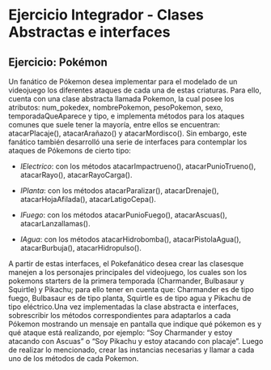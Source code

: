 # Ejercicio Integrador - Clases Abstractas e interfaces

## Ejercicio: Pokémon

Un fanático de Pókemon desea implementar para el modelado de un videojuego los diferentes ataques de cada una de estas criaturas. Para ello, cuenta con una clase abstracta llamada Pokemon, la cual posee los atributos: num_pokedex, nombrePokemon, pesoPokemon, sexo, temporadaQueAparece y tipo, e implementa métodos para los ataques comunes que suele tener la mayoría, entre ellos se encuentran: atacarPlacaje(), atacarArañazo() y atacarMordisco(). Sin embargo, este fanático también desarrolló una serie de interfaces para contemplar los ataques de Pókemons de cierto tipo:

- _IElectrico_: con los métodos atacarImpactrueno(), atacarPunioTrueno(), atacarRayo(), atacarRayoCarga().

- _IPlanta_: con los métodos atacarParalizar(), atacarDrenaje(), atacarHojaAfilada(), atacarLatigoCepa().

- _IFuego_: con los métodos atacarPunioFuego(), atacarAscuas(), atacarLanzallamas().

- _IAgua_: con los métodos atacarHidrobomba(), atacarPistolaAgua(), atacarBurbuja(), atacarHidropulso().

A partir de estas interfaces, el Pokefanático desea crear las clasesque manejen a los personajes principales del videojuego, los cuales son los pokemons starters de la primera temporada (Charmander, Bulbasaur y Squirtle) y Pikachu; para ello tener en cuenta que: Charmander es de tipo fuego, Bulbasaur es de tipo planta, Squirtle es de tipo agua y Pikachu de tipo eléctrico.Una vez implementadas la clase abstracta e interfaces, sobrescribir los métodos correspondientes para adaptarlos a cada Pókemon mostrando un mensaje en pantalla que indique qué pókemon es y qué ataque está realizando, por ejemplo: “Soy Charmander y estoy atacando con Ascuas” o “Soy Pikachu y estoy atacando con placaje”. Luego de realizar lo mencionado, crear las instancias necesarias y llamar a cada uno de los métodos de cada Pokemon.
